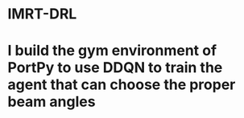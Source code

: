 # IMRT-DRL
# I build the gym environment of PortPy to use DDQN to train the agent that can choose the proper beam angles
